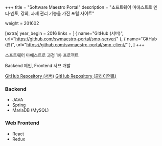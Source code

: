+++
title = "Software Maestro Portal"
description = "소프트웨어 마에스트로 멘티·멘토, 강의, 과제 관리 기능을 가진 포털 사이트"

weight = 201602

[extra]
year_begin = 2016
links = [
    { name="GitHub (서버)", url="https://github.com/swmaestro-portal/smp-server/" },
    { name="GitHub (웹)", url="https://github.com/swmaestro-portal/smp-client/" },
]
+++

소프트웨어 마에스트로 과정 1차 프로젝트

Backend 메인, Frontend 서브 개발

[GitHub Repository (서버)](https://github.com/swmaestro-portal/smp-server/)
[GitHub Repository (클라이언트)](https://github.com/swmaestro-portal/smp-client/)

### Backend

- JAVA
- Spring
- MariaDB (MySQL)

### Web Frontend

- React
- Redux
